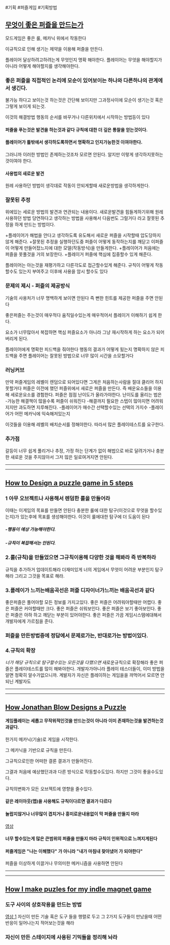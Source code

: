 #기획 #퍼즐게임 #기획방법



## [무엇이 좋은 퍼즐을 만드는가](https://youtu.be/zsjC6fa_YBg)

모드게임은 좋은 룰, 메카닉 위에서 작동한다

이규칙으로 인해 생기는 제약을 이용해 퍼즐을 만든다.

플레이어 달상하려고하려는게 무엇인지 명확 해야한다.
플레이어는 무엇을 해야할지가 아니라 어떻게 해야할지를 생갹해야한다.

### 좋은 퍼즐을 직접적인 논리에 모순이 있어보이는 하나와 다른하나의 관계에서 생긴다.
불가능 하다고 보이는것
하는것은 간단해 보이지만 그과정사이에 모순이 생기는것 혹은 그렇게 보이게 되는것.

이것의 해결방법
행동의 순서를 바꾸거나
다른위치에서 시작하는 방법등이 있다

#### 퍼즐을 푸는것은 발견을 하는것과 같다 규칙에 대한 더 깊은 통찰을 얻는것이다.

#### 플레이어가 틀밖에서 생각하도록하면서 명확하고 인지가능한것 이여야한다.
그러니까 이러한 방법인 존제하는것조차 모르면 안된다.
알지만 이렇게 생각하지못하는것이여야 한다.

#### 사용법의 새로운 발견
원레 사용하던 방법이 생각데로 작동이 안되게할때
새로운방법을 생각하게한다.

### 잘못된 추정
위에있는 세로운 방법의 발견과 연관되는 내용이다.
새로운발견을 힘들게하기위해 원레 사용하던 방법 당연하다고 생각하는 방법을 사용해서 다음번도 그럴거다 라고 잘못된 추정을 하게 만드는 방법이다.

+플레이어가 해법을 안다고 생각하도록 유도해서 새로운 퍼즐을 시작할때 압도당하지 않게 해준다.
+잘못된 추정을 실행하던도중 퍼즐이 어떻게 동작하는지를 깨닫고 이퍼즐이 어떻게 만들어젔느지에 대한 모델(작동방식)을 만들게한다.
+플레이어가 처음에는 퍼즐을 못풀것을 거의 보장한다. 
+플레이거 퍼즐에 핵심에 집중할수 있게 해준다.

플레이어는 아는것을 재평가하고 다른각도로 접근할수있게 해준다.
규칙이 어떻게 작동할수도 있는지 부여주고 이후에 사용을 암시 할수도 있다

### 문제의 제시 - 퍼즐의 제공방식
기술의 사용처가 너무 명백하게 보이면 안된다
즉 뻔한 힌트를 제공한 퍼즐을 주면 안된다

좋은퍼즐는 주는것이 매우적다
움직일수있는게 매우적어서 플레이거 이해하기 쉽게 한다.

요소가 너무많아서 복잡하면 핵심 퍼즐요소가 아니라 그냥 재시작하게 하는 요소가 되어버리게 된다.

플레이어에게 명확한 피드백을 줘야한다 행동의 결과가 어떻게 됬는지
명확하지 않은 피드백을 주면 플레이어는 잘못된 방법으로 너무 많이 시간을 소모할거다

### 러닝커브
만약 퍼즐게임의 레벨이 렌덤으로 되어있다면 그게은 처음하는사람을 절대 클리어 하지 못할거다
퍼즐은 이전에 했던 퍼즐위에서 새로은 퍼즐을 만든다.
즉 배운요소들을 이용해 세로운요소를 경험한다.
퍼즐은 점점 난이도가 올라가야한다.
난이도를 올리는 법은
-가능한 해결책이 많을수록 퍼즐이 쉬워진다
-해결까지 필요한 스텝이 많아지면 어려워지지만 과도하면 지루해진다.
-플레이어가 매수간 선택할수있는 선택의 가지수
-플레이어가 어떤 메카닉에 익숙해저있는지

이것들을 이용해 레벨의 배치순서를 정해야한다.
따라서 많은 플레이테스트를 요구한다.

### 추가점
갈등이 너무 쉽게 풀리거나 추정, 가정 하는 단계가 없이 해법으로 바로 달려가거나
충분한 새로운 것을 주지않아서 그저 많은 일로여겨지면 안된다.



---
---
## [How to Design a puzzle game in 5 steps](https://youtu.be/IxEg_Dr2utc)

### 1 아무 오브젝트나 사용해서 렌덤한 룰을 만들어라
이때는 이게임의 목표를 만들면 안된다
충분한 룰에 대한 탐구(이것으로 무엇을 할수있는지)가 있는후에 목표를 생성해야한다.
이것이 룰에대한 탐구에 더 도움이 된다
##### -행동이 예상 가능해야한다.
##### -규칙이 복잡해서는 안된다.

### 2.룰(규칙)을 만들었으면 그규칙이용해 다양한 것을 해봐라 즉 반복하라
규칙을 추가하거 업데이트해라 더재미있게
너의 게임에서 무엇이 어려운 부분인지 탐구해라 그리고 그것을 목표로 해라.

### 3.플레이가 느끼는배움곡선은 퍼즐 디자이너가느끼는 배움곡선과 같다
좋은퍼즐은 풀어야할 모든 정보를 가지고있다.
좋은 퍼즐은 어려워야할때만 어렵다.
좋은 퍼즐은 커야할때만 크다.
좋은 퍼즐은 쉬워보인다.
좋은 퍼즐은 보기 좋아보인다.
좋은 퍼즐은 아하 하고 깨닫는 부분이 있어야한다.
좋은 퍼즐은 가끔 게임시스탬에대해서 개발자에게 가르침을 준다.


### 퍼즐을 만든방법중에 정답에서 문제로가는, 반대로가는 방법이있다.
 
### 4.규칙의 확장
*너가 해당 규칙으로 탐구할수있는 모든것을 다했으면*
새로운규칙으로 확장해라
좋은 퍼즐은 플레이테스트를 많이 해봐야한다.
개발자가아니라 플레이 테스더들이, 이미 방법을 알면 정확히 알수가없으니까.
계발자가 자신은 플레이하는 게임을을 까먹어서 모르면 안되닌 계발자도 




---
---

## [How Jonathan Blow Designs a Puzzle](https://youtu.be/2zK8ItePe3Y)
#### 게임플레이는 세롭고 무작위적인것을 만드는것이 아니라 이미 존재하는것을 발견하는것과같다.

한가지 메카닉(기술)로 게임을 시작한다.

그 메카닉을 기반으로 규칙을 만든다.

그규칙으로인한 어떠한 결론 결과가 만들어진다.

그결과 처음에 예상했던과과 다른 방식으로 작동할수도있다.
하지만 그것이 좋을수도있다.

규칙의변화가 모든 오브젝트에 영향을 줄수있다.



#### 같은 레이아웃(맵)을 사용해도 규칙이다르면 결과가 다르다

#### 놀랍지않거나 너무많이 겹치거나 흥미로운내용없이 막 퍼즐을 만들지 마라

[영상](https://youtu.be/2zK8ItePe3Y?t=319)
#### 너무 할수있는게 많은 큰범위의 퍼즐을 만들지 마라 규칙이 인위적으로 느껴지게된다

#### 퍼즐게임은 "나는 이해했다" 가 아니라 "내가 마침내 찾아냈어 가 되야한다"
퍼즐을 이상하게 이끌거나 무의미한 메커니즘을 사용하면 안된다


---
---
## [How I make puzles for my indle magnet game]( https://youtu.be/akeVPZLZejY )

### 도구 사이의 상호작용을 만드는 방법
[영상 1](https://youtu.be/akeVPZLZejY?t=217)
자신이 만든 기술 혹은 도구 들을 행렬로 두고 그 2가지 도구들이 만났을때 어떤 반응이 일어나는지 적어보는것을 해라 

### 자신이 만든 스테이지에 사용된 기믹들을 정리해 놔라
